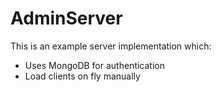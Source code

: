 # AdminServer

This is an example server implementation which:
- Uses MongoDB for authentication
- Load clients on fly manually

